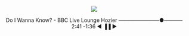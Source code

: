 


<div align="center">
  
![](https://komarev.com/ghpvc/?username=Luthervonivory&color=blue)

Do I Wanna Know? -  BBC Live Lounge
             Hozier
        ───────────●─────
2:41                          -1:36
        ◀      ▐▐       ▶ 


       
